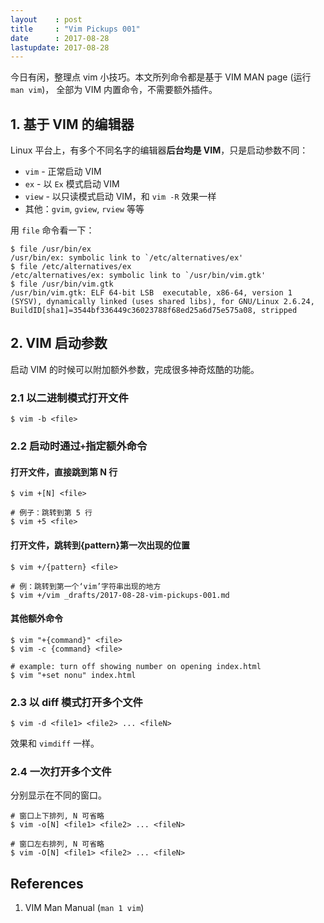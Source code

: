 ```yaml
---
layout    : post
title     : "Vim Pickups 001"
date      : 2017-08-28
lastupdate: 2017-08-28
---
```


今日有闲，整理点 vim 小技巧。本文所列命令都是基于 VIM MAN page (运行 `man vim`)，
全部为 VIM 内置命令，不需要额外插件。

## 1. 基于 VIM 的编辑器

Linux 平台上，有多个不同名字的编辑器**后台均是 VIM**，只是启动参数不同：

* `vim` - 正常启动 VIM
* `ex` - 以 `Ex` 模式启动 VIM
* `view` - 以只读模式启动 VIM，和 `vim -R` 效果一样
* 其他：`gvim`, `gview`, `rview` 等等

用 `file` 命令看一下：

```
$ file /usr/bin/ex
/usr/bin/ex: symbolic link to `/etc/alternatives/ex'
$ file /etc/alternatives/ex
/etc/alternatives/ex: symbolic link to `/usr/bin/vim.gtk'
$ file /usr/bin/vim.gtk
/usr/bin/vim.gtk: ELF 64-bit LSB  executable, x86-64, version 1 (SYSV), dynamically linked (uses shared libs), for GNU/Linux 2.6.24, BuildID[sha1]=3544bf336449c36023788f68ed25a6d75e575a08, stripped
```

## 2. VIM 启动参数

启动 VIM 的时候可以附加额外参数，完成很多神奇炫酷的功能。

### 2.1 以二进制模式打开文件

```
$ vim -b <file>
```

### 2.2 启动时通过`+`指定额外命令

#### 打开文件，直接跳到第 N 行

```
$ vim +[N] <file>

# 例子：跳转到第 5 行
$ vim +5 <file>
```

#### 打开文件，跳转到{pattern}第一次出现的位置
```
$ vim +/{pattern} <file>

# 例：跳转到第一个‘vim’字符串出现的地方
$ vim +/vim _drafts/2017-08-28-vim-pickups-001.md
```

#### 其他额外命令

```
$ vim "+{command}" <file>
$ vim -c {command} <file>

# example: turn off showing number on opening index.html
$ vim "+set nonu" index.html
```

### 2.3 以 diff 模式打开多个文件

```
$ vim -d <file1> <file2> ... <fileN>
```

效果和 `vimdiff` 一样。

### 2.4 一次打开多个文件

分别显示在不同的窗口。

```
# 窗口上下排列, N 可省略
$ vim -o[N] <file1> <file2> ... <fileN>

# 窗口左右排列, N 可省略
$ vim -O[N] <file1> <file2> ... <fileN>
```

## References

1. VIM Man Manual (`man 1 vim`)
